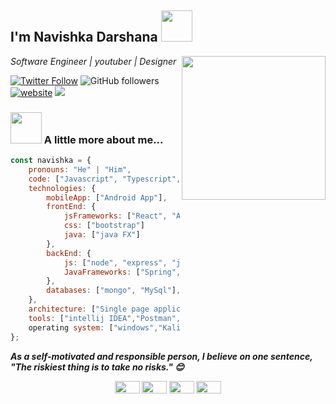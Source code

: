 <h2>I'm Navishka Darshana <img src="https://media.giphy.com/media/WUlplcMpOCEmTGBtBW/giphy.gif" width="50"></h2>
<img align='right' src="https://miro.medium.com/max/680/1*IRGHmiGsa16stedQvIaZfw.gif" width="230">
<p><em>Software Engineer | youtuber | Designer </em></p>


[![Twitter Follow](https://img.shields.io/twitter/follow/Navishka155?label=Follow)](https://twitter.com/intent/follow?screen_name=Navishka155)
![GitHub followers](https://img.shields.io/github/followers/navishkadarshana?label=Follow&style=social)
[![website](https://img.shields.io/badge/Website-46a2f1.svg?&style=flat-square&logo=Google-Chrome&logoColor=white&link=https://navishkadarshana.000webhostapp.com/)](https://navishkadarshana.000webhostapp.com/)
![](https://visitor-badge.glitch.me/badge?page_id=navishkadarshana.navishkadarshana)

### <img src="https://media.giphy.com/media/VgCDAzcKvsR6OM0uWg/giphy.gif" width="50"> A little more about me...  

```javascript
const navishka = {
    pronouns: "He" | "Him",
    code: ["Javascript", "Typescript", "Java"],
    technologies: {
        mobileApp: ["Android App"],
        frontEnd: {
            jsFrameworks: ["React", "Angular", "react-native"],
            css: ["bootstrap"]
            java: ["java FX"]
        },
        backEnd: {
            js: ["node", "express", "jQuery"],
            JavaFrameworks: ["Spring","Hibernate"]
        },
        databases: ["mongo", "MySql"],
    },
    architecture: ["Single page applications","MVC Architecture","Layerd Architecture","client server architecture"],
    tools: ["intellij IDEA","Postman","webStorm","FileZilla","android studio","adobeXD","vs code","photoshop","netbeans","eclips"],
    operating system: ["windows","Kali Linux","ubuntu","Linux Mint"]
};
```

<em><b>As a self-motivated and responsible person, I believe on one sentence, <b>"The riskiest thing is to take no risks."</b> 😊</em>

<p align="center">
<a href="https://twitter.com/Navishka155" target="blank"><img src="https://cdn.jsdelivr.net/npm/simple-icons@3.0.1/icons/twitter.svg"  height="20" width="40" /></a>
<a href="https://linkedin.com" target="blank"><img  src="https://cdn.jsdelivr.net/npm/simple-icons@3.0.1/icons/linkedin.svg" height="20" width="40" /></a>
<a href="https://instagram.com/" target="blank"><img  src="https://cdn.jsdelivr.net/npm/simple-icons@3.0.1/icons/instagram.svg" height="20" width="40" /></a>
<a href="https://www.youtube.com/channel/UChR9gNsMg5qOxtUZj8oZ3LA" target="blank"><img src="https://cdn.jsdelivr.net/npm/simple-icons@3.0.1/icons/youtube.svg" height="20" width="40" /></a>
</p>
  
